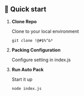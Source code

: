 ## 🚀 Quick start

1. **Clone Repo**

   Clone to your local environment

   ```shell
   git clone !@#$%^&*
   ```

2. **Packing Configuration**

   Configure setting in index.js

3. **Run Auto Pack**

   Start it up

   ```shell
   node index.js
   ```
